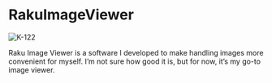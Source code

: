 # RakuImageViewer
![K-122](https://github.com/user-attachments/assets/c7ad468a-7b2e-49b7-90eb-908990884c86)

Raku Image Viewer is a software I developed to make handling images more convenient for myself. I’m not sure how good it is, but for now, it’s my go-to image viewer.
